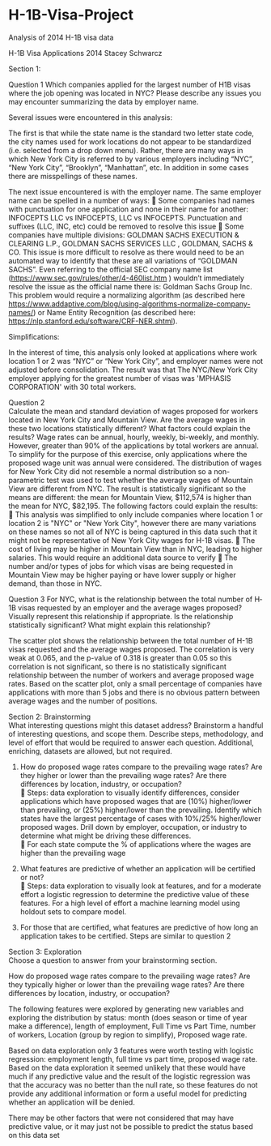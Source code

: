 # H-1B-Visa-Project
Analysis of 2014 H-1B visa data

H-1B Visa Applications 2014
Stacey Schwarcz

Section 1: 

Question 1
Which companies applied for the largest number of H­1B visas where the job opening was located in NYC? Please describe any issues you may encounter summarizing the data by employer name.

Several issues were encountered in this analysis:

The first is that while the state name is the standard two letter state code, the city names used for work locations do not appear to be standardized (i.e. selected from a drop down menu).  Rather, there are many ways in which New York City is referred to by various employers including “NYC”, “New York City”, “Brooklyn”, “Manhattan”, etc.  In addition in some cases there are misspellings of these names.  

The next issue encountered is with the employer name. The same employer name can be spelled in a number of ways:
  	Some companies had names with punctuation for one application and none in their name for another: INFOCEPTS LLC vs INFOCEPTS, LLC vs INFOCEPTS. Punctuation and suffixes (LLC, INC, etc) could be removed to resolve this issue
  	Some companies have multiple divisions: GOLDMAN SACHS EXECUTION & CLEARING L.P., GOLDMAN SACHS SERVICES LLC , GOLDMAN, SACHS & CO.  This issue is more difficult to resolve as there would need to be an automated way to identify that these are all variations of “GOLDMAN SACHS”. Even referring to the official SEC company name list (https://www.sec.gov/rules/other/4-460list.htm ) wouldn’t immediately resolve the issue as the official name there is: Goldman Sachs Group Inc.   This problem would require a normalizing algorithm (as described here https://www.addaptive.com/blog/using-algorithms-normalize-company-names/) or Name Entity Recognition (as described here: https://nlp.stanford.edu/software/CRF-NER.shtml).

Simplifications: 

In the interest of time, this analysis only looked at applications where work location 1 or 2 was “NYC” or “New York City”, and employer names were not adjusted before consolidation. 
The result was that The NYC/New York City employer applying for the greatest number of visas was 'MPHASIS CORPORATION' with 30 total workers.

Question 2  
Calculate the mean and standard deviation of wages proposed for workers located in New York City and Mountain View. Are the average wages in these two locations statistically different? What factors could explain the results?
Wage rates can be annual, hourly, weekly, bi-weekly, and monthly.  However, greater than 90% of the applications by total workers are annual. To simplify for the purpose of this exercise, only applications where the proposed wage unit was annual were considered.
The distribution of wages for New York City did not resemble a normal distribution so a non-parametric test was used to test whether the average wages of Mountain View are different from NYC. The result is statistically significant so the means are different: the mean for Mountain View, $112,574 is higher than the mean for NYC, $82,195.
The following factors could explain the results:
  	This analysis was simplified to only include companies where location 1 or location 2 is "NYC" or "New York City", however there are many variations on these names so not all of NYC is being captured in this data such that it might not be representative of New York City wages for H-1B visas.
  	The cost of living may be higher in Mountain View than in NYC, leading to higher salaries. This would require an additional data source to verify
  	The number and/or types of jobs for which visas are being requested in Mountain View may be higher paying or have lower supply or higher demand, than those in NYC.

Question 3
For NYC, what is the relationship between the total number of H­1B visas requested by an employer and the average wages proposed? Visually represent this relationship if appropriate. Is the relationship statistically significant? What might explain this relationship?

The scatter plot shows the relationship between the total number of H-1B visas requested and the average wages proposed. The correlation is very weak at 0.065, and the p-value of 0.318 is greater than 0.05 so this correlation is not significant, so there is no statistically significant relationship between the number of workers and average proposed wage rates.
Based on the scatter plot, only a small percentage of companies have applications with more than 5 jobs and there is no obvious pattern between average wages and the number of positions.
 
Section 2: Brainstorming  
What interesting questions might this dataset address? Brainstorm a handful of interesting questions, and scope them. Describe steps, methodology, and level of effort that would be required to answer each question. Additional, enriching, datasets are allowed, but not required.

1.	How do proposed wage rates compare to the prevailing wage rates? Are they higher or lower than the prevailing wage rates? Are there differences by location, industry, or occupation?  
  	Steps: data exploration to visually identify differences, consider applications which have proposed wages that are (10%) higher/lower than prevailing, or (25%) higher/lower than the prevailing. Identify which states have the largest percentage of cases with 10%/25% higher/lower proposed wages.  Drill down by employer, occupation, or industry to determine what might be driving these differences.  
  	For each state compute the % of applications where the wages are higher than the prevailing wage  

2.	What features are predictive of whether an application will be certified or not?  
  	Steps: data exploration to visually look at features, and for a moderate effort a logistic regression to determine the predictive value of these features.  For a high level of effort a machine learning model using holdout sets to compare model.  

3.	For those that are certified, what features are predictive of how long an application takes to be certified. Steps are similar to question 2  

Section 3: Exploration  
Choose a question to answer from your brainstorming section.   

How do proposed wage rates compare to the prevailing wage rates? Are they typically higher or lower than the prevailing wage rates? Are there differences by location, industry, or occupation?   

The following features were explored by generating new variables and exploring the distribution by status: month (does season or time of year make a difference), length of employment, Full Time vs Part Time, number of workers, Location (group by region to simplify), Proposed wage rate.

Based on data exploration only 3 features were worth testing with logistic regression: employment length, full time vs part time, proposed wage rate.  Based on the data exploration it seemed unlikely that these would have much if any predictive value and the result of the logistic regression was that the accuracy was no better than the null rate, so these features do not provide any additional information or form a useful model for predicting whether an application will be denied.  

There may be other factors that were not considered that may have predictive value, or it may just not be possible to predict the status based on this data set  

